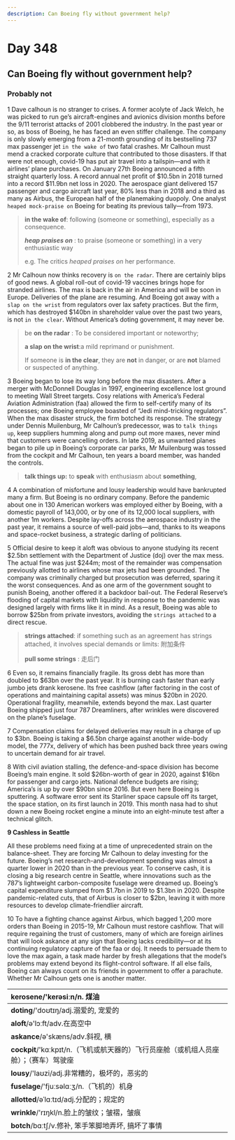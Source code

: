 ```yaml
---
description: Can Boeing fly without government help?
---
```


# Day 348

## Can Boeing fly without government help?

### Probably not

1 Dave calhoun is no stranger to crises. A former acolyte of Jack Welch, he was picked to run ge’s aircraft-engines and avionics division months before the 9/11 terrorist attacks of 2001 clobbered the industry. In the past year or so, as boss of Boeing, he has faced an even stiffer challenge. The company is only slowly emerging from a 21-month grounding of its bestselling 737 max passenger jet `in the wake of` two fatal crashes. Mr Calhoun must mend a cracked corporate culture that contributed to those disasters. If that were not enough, covid-19 has put air travel into a tailspin—and with it airlines’ plane purchases. On January 27th Boeing announced a fifth straight quarterly loss. A record annual net profit of $10.5bn in 2018 turned into a record $11.9bn net loss in 2020. The aerospace giant delivered 157 passenger and cargo aircraft last year, 80% less than in 2018 and a third as many as Airbus, the European half of the planemaking duopoly. One analyst `heaped mock-praise on` Boeing for beating its previous tally—from 1973.

> **in the wake of**: following \(someone or something\), especially as a consequence.
>
> _**heap praises on**_ : to praise \(someone or something\) in a very enthusiastic way
>
> e.g. The critics _heaped praises on_ her performance.

2 Mr Calhoun now thinks recovery is `on the radar`. There are certainly blips of good news. A global roll-out of covid-19 vaccines brings hope for stranded airlines. The max is back in the air in America and will be soon in Europe. Deliveries of the plane are resuming. And Boeing got away with `a slap on the wrist` from regulators over lax safety practices. But the firm, which has destroyed $140bn in shareholder value over the past two years, is not `in the clear`. Without America’s doting government, it may never be.

> be **on the radar** : To be considered important or noteworthy;
>
> **a slap on the wrist**:a mild reprimand or punishment.
>
> If someone is **in the clear**, they are **not** in danger, or are **not** blamed or suspected of anything.

3 Boeing began to lose its way long before the max disasters. After a merger with McDonnell Douglas in 1997, engineering excellence lost ground to meeting Wall Street targets. Cosy relations with America’s Federal Aviation Administration \(faa\) allowed the firm to self-certify many of its processes; one Boeing employee boasted of “Jedi mind-tricking regulators”. When the max disaster struck, the firm botched its response. The strategy under Dennis Muilenburg, Mr Calhoun’s predecessor, was to `talk things up`, keep suppliers humming along and pump out more maxes, never mind that customers were cancelling orders. In late 2019, as unwanted planes began to pile up in Boeing’s corporate car parks, Mr Muilenburg was tossed from the cockpit and Mr Calhoun, ten years a board member, was handed the controls.

> **talk things up:** to **speak** with enthusiasm about **something**,

4 A combination of misfortune and lousy leadership would have bankrupted many a firm. But Boeing is no ordinary company. Before the pandemic about one in 130 American workers was employed either by Boeing, with a domestic payroll of 143,000, or by one of its 12,000 local suppliers, with another 1m workers. Despite lay-offs across the aerospace industry in the past year, it remains a source of well-paid jobs—and, thanks to its weapons and space-rocket business, a strategic darling of politicians.

5 Official desire to keep it aloft was obvious to anyone studying its recent $2.5bn settlement with the Department of Justice \(doj\) over the max mess. The actual fine was just $244m; most of the remainder was compensation previously allotted to airlines whose max jets had been grounded. The company was criminally charged but prosecution was deferred, sparing it the worst consequences. And as one arm of the government sought to punish Boeing, another offered it a backdoor bail-out. The Federal Reserve’s flooding of capital markets with liquidity in response to the pandemic was designed largely with firms like it in mind. As a result, Boeing was able to borrow $25bn from private investors, avoiding the `strings attached` to a direct rescue.

> **strings attached**: if something such as an agreement has strings attached, it involves special demands or limits: 附加条件
>
> **pull some strings** : 走后门

6 Even so, it remains financially fragile. Its gross debt has more than doubled to $63bn over the past year. It is burning cash faster than early jumbo jets drank kerosene. Its free cashflow \(after factoring in the cost of operations and maintaining capital assets\) was minus $20bn in 2020. Operational fragility, meanwhile, extends beyond the max. Last quarter Boeing shipped just four 787 Dreamliners, after wrinkles were discovered on the plane’s fuselage.

7 Compensation claims for delayed deliveries may result in a charge of up to $3bn. Boeing is taking a $6.5bn charge against another wide-body model, the 777x, delivery of which has been pushed back three years owing to uncertain demand for air travel.

8 With civil aviation stalling, the defence-and-space division has become Boeing’s main engine. It sold $26bn-worth of gear in 2020, against $16bn for passenger and cargo jets. National defence budgets are rising; America’s is up by over $90bn since 2016. But even here Boeing is sputtering. A software error sent its Starliner space capsule off its target, the space station, on its first launch in 2019. This month nasa had to shut down a new Boeing rocket engine a minute into an eight-minute test after a technical glitch.

**9 Cashless in Seattle**

All these problems need fixing at a time of unprecedented strain on the balance-sheet. They are forcing Mr Calhoun to delay investing for the future. Boeing’s net research-and-development spending was almost a quarter lower in 2020 than in the previous year. To conserve cash, it is closing a big research centre in Seattle, where innovations such as the 787’s lightweight carbon-composite fuselage were dreamed up. Boeing’s capital expenditure slumped from $1.7bn in 2019 to $1.3bn in 2020. Despite pandemic-related cuts, that of Airbus is closer to $2bn, leaving it with more resources to develop climate-friendlier aircraft.

10 To have a fighting chance against Airbus, which bagged 1,200 more orders than Boeing in 2015-19, Mr Calhoun must restore cashflow. That will require regaining the trust of customers, many of which are foreign airlines that will look askance at any sign that Boeing lacks credibility—or at its continuing regulatory capture of the faa or doj. It needs to persuade them to love the max again, a task made harder by fresh allegations that the model’s problems may extend beyond its flight-control software. If all else fails, Boeing can always count on its friends in government to offer a parachute. Whether Mr Calhoun gets one is another matter.

| **kerosene**/'kerəsiːn/n. 煤油 |
| :--- |
| **doting**/'doʊtɪŋ/adj.溺爱的, 宠爱的 |
| **aloft**/ə'lɔːft/adv.在高空中 |
| **askance**/ə'skæns/adv.斜视, 横 |
| **cockpit**/'kɑːkpɪt/n.（飞机或航天器的）飞行员座舱（或机组人员座舱）；（赛车）驾驶座 |
| **lousy**/'laʊzi/adj.非常糟的，极坏的，恶劣的 |
| **fuselage**/'fjuːsəlɑːʒ/n.（飞机的）机身 |
| **allotted**/əˈlɑːtɪd/adj.分配的；规定的 |
| **wrinkle**/'rɪŋkl/n.脸上的皱纹；皱褶，皱痕 |
| **botch**/bɑːtʃ/v.修补, 笨手笨脚地弄坏, 搞坏了事情 |

